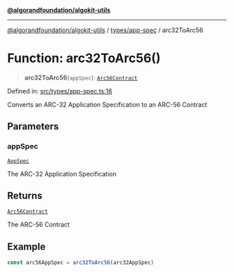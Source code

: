 [**@algorandfoundation/algokit-utils**](../../../README.md)

***

[@algorandfoundation/algokit-utils](../../../README.md) / [types/app-spec](../README.md) / arc32ToArc56

# Function: arc32ToArc56()

> **arc32ToArc56**(`appSpec`): [`Arc56Contract`](../../app-arc56/interfaces/Arc56Contract.md)

Defined in: [src/types/app-spec.ts:16](https://github.com/algorandfoundation/algokit-utils-ts/blob/main/src/types/app-spec.ts#L16)

Converts an ARC-32 Application Specification to an ARC-56 Contract

## Parameters

### appSpec

[`AppSpec`](../interfaces/AppSpec.md)

The ARC-32 Application Specification

## Returns

[`Arc56Contract`](../../app-arc56/interfaces/Arc56Contract.md)

The ARC-56 Contract

## Example

```typescript
const arc56AppSpec = arc32ToArc56(arc32AppSpec)
```
